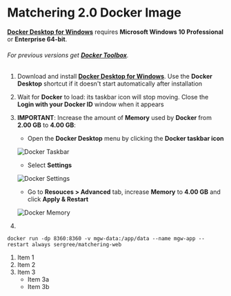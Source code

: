 # Matchering 2.0 Docker Image

**[Docker Desktop for Windows]** requires **Microsoft Windows 10 Professional** or **Enterprise 64-bit**. 

###### For previous versions get **[Docker Toolbox]**.

1. Download and install **[Docker Desktop for Windows]**. Use the **Docker Desktop** shortcut if it doesn't start automatically after installation
2. Wait for **Docker** to load: its taskbar icon will stop moving. Close the **Login with your Docker ID** window when it appears
3. **IMPORTANT**: Increase the amount of **Memory** used by **Docker** from **2.00 GB** to **4.00 GB**:
   - Open the **Docker Desktop** menu by clicking the **Docker taskbar icon**
   
   ![Docker Taskbar](https://docs.docker.com/docker-for-windows/images/whale-icon-systray-hidden.png)
   - Select **Settings**
   
   ![Docker Settings](https://docs.docker.com/docker-for-windows/images/docker-menu-settings.png)
   - Go to **Resouces > Advanced** tab, increase **Memory** to **4.00 GB** and click **Apply & Restart**
   
   ![Docker Memory](https://github.com/sergree/matchering/blob/develop/images/docker-4gb.png)
4. 

```
docker run -dp 8360:8360 -v mgw-data:/app/data --name mgw-app --restart always sergree/matchering-web
```

1. Item 1
2. Item 2
3. Item 3
   - Item 3a
   - Item 3b


[Docker Desktop for Windows]: https://download.docker.com/win/stable/Docker%20Desktop%20Installer.exe
[Docker Toolbox]: https://docs.docker.com/toolbox/overview/
